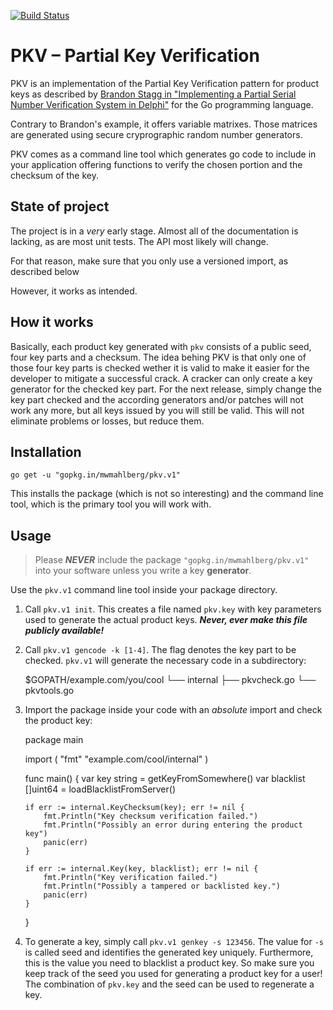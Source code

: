 [![Build Status](https://travis-ci.org/mwmahlberg/pkv.svg)](https://travis-ci.org/mwmahlberg/pkv)
# PKV – Partial Key Verification

PKV is an implementation of the Partial Key Verification pattern for product keys as described by [Brandon Stagg in "Implementing a Partial Serial Number Verification System in Delphi"][pkv] for the Go programming language.

Contrary to Brandon's example, it offers variable matrixes. Those matrices  are generated using secure cryprographic random number generators.


PKV comes as a command line tool which generates go code to include in your application offering functions to verify the chosen portion and the checksum of the key.

## State of project

The project is in a *very* early stage. Almost all of the documentation is lacking, as are most unit tests. The API most likely will change.

For that reason, make sure that you only use a versioned import, as described below

However, it works as intended.

## How it works

Basically, each product key generated with  `pkv` consists of a public seed, four key parts and a checksum. The idea behing PKV is that only one of those four key parts is checked wether it is valid to make it easier for the developer to mitigate a successful crack. A cracker can only create a key generator for the checked key part. For the next release, simply change the key part checked and the according generators and/or patches will not work any more, but all keys issued by you will still be valid. This will not eliminate problems or losses, but reduce them.

## Installation

`go get -u "gopkg.in/mwmahlberg/pkv.v1"`

This installs the package (which is not so interesting) and the command line tool, which is the primary tool you will work with.

## Usage

> Please ***NEVER*** include the package `"gopkg.in/mwmahlberg/pkv.v1"` into your software unless you write a key **generator**.

Use the `pkv.v1` command line tool inside your package directory.

 1. Call `pkv.v1 init`. This creates a file named `pkv.key` with key parameters used to generate the actual product keys. ***Never, ever make this file publicly available!***
 2. Call `pkv.v1 gencode -k [1-4]`. The flag denotes the key part to be checked. `pkv.v1` will generate the necessary code in a subdirectory:
 		
     $GOPATH/example.com/you/cool
								└── internal
	        					    ├── pkvcheck.go
	        					    └── pkvtools.go	
         

 3. Import the package inside your code with an *absolute* import and check the product key:
 
	package main
	
	import (
	    "fmt"
		"example.com/cool/internal"
	)
		
	func main() {
		var key       string = getKeyFromSomewhere()
		var blacklist []uint64 = loadBlacklistFromServer()
			
		if err := internal.KeyChecksum(key); err != nil {
		    fmt.Println("Key checksum verification failed.")
		    fmt.Println("Possibly an error during entering the product key")
			panic(err)
		}

		if err := internal.Key(key, blacklist); err != nil {
			fmt.Println("Key verification failed.")
		    fmt.Println("Possibly a tampered or backlisted key.")
			panic(err)
		}
			
	}
	
 4. To generate a key, simply call `pkv.v1 genkey -s 123456`. The value for `-s` is called seed and identifies the generated key uniquely. Furthermore, this is the value you need to blacklist a product key. So make sure you keep track of the seed you used for generating a product key for a user! The combination of `pkv.key` and the seed can be used to regenerate a key.

[pkv]: http://www.brandonstaggs.com/2007/07/26/implementing-a-partial-serial-number-verification-system-in-delphi/
